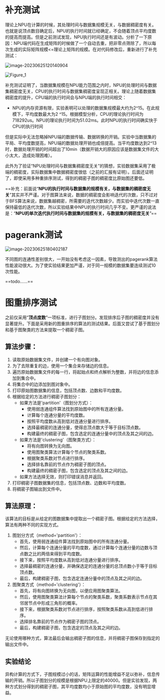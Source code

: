 # 补充测试

理论上NPU在计算的时候，其处理时间与数据集规模无关，与数据稠密度有关。也就是说顶点数目确定后，NPU的执行时间就已经确定，不会随着顶点平均度数的提高而提高。但是之前测试发现，NPU执行时间还是有波动。分析了一下原因：NPU端代码在生成矩阵的时候做了一个自动去重，把非零点筛除了，所以每次生成的实际矩阵规模<=理论上矩阵的规模。在对代码修改后，重新进行了补充测试：

![image-20230625120140904](C:\Users\HERO\AppData\Roaming\Typora\typora-user-images\image-20230625120140904.png)

![Figure_1](C:\Users\HERO\Pictures\temp\Figure_1.png)

补充测试证明了，当数据集规模在NPU能力范围之内时，NPU的处理时间与数据集稠密度无关，CPU的执行时间与数据集稠密度呈现正相关。理论上随着数据集稠密度的提升，CPU端的执行时间会与NPU端的执行时间相交：

- NPU的内存资源有限，实验表明可以处理的数据集规模最大约为2^15。在此规模下，平均度数最大为2 ^15。根据模型分析，CPU的理论执行时间为718292us。NPU的理论执行时间为51.02ms。此时NPU的执行时间确实快于CPU的执行时间

但是实际中无法忽略掉NPU端的数据传输、数据转换的开销。实验中当数据集的平局、平均度数提高，NPU端的数据处理开销也成倍提高。当平均度数达到2^13时，数据处理开销的时间超出了10min（数据开销大的原因应该是数据集文件的大小太大，造成处理困难）。

此外为了验证“NPU处理时间与数据集稠密度无关”的猜想，实验数据集采用了极端的稠密度，实际数据集中数据稠密度很低（之前的汇报有证明）。后面还证明了，即使采用多种重排序测试，得到的稠密子图的稠密度比原始图还要低。

==补充：前面说“**NPU的执行时间与数据集的规模有关，与数据集的稠密度无关**”其实并不严谨。对于图算法来说，数据的稠密度会影响迭代的次数，只不过对于BFS算法来说，数据集越稠密，所需要的迭代次数越少。而实验中迭代次数一直保持最低的迭代次数，所以实验结果中NPU的执行时间几乎不变。更严谨的说法是：“**NPU的单次迭代执行时间与数据集的规模有关，与数据集的稠密度无关**”==

# pagerank测试

![image-20230625180402187](C:\Users\HERO\AppData\Roaming\Typora\typora-user-images\image-20230625180402187.png)

不同图的连通性差别很大，一开始没有考虑这一因素，导致测出的pagerank算法性能波动很大。为了使实验结果更加严谨，对于同一规模的数据集要连续测试10次性能。

==todo……==

# 图重排序测试

之前仅采用“**顶点度数**”一项标准，进行子图划分。发现排序后子图的稠密度并没有显著提升。下面是采用新的图重排序的算法的测试结果。后面又尝试了基于图划分和基于图聚类的方法来提取一个稠密子图。

## 算法步骤：

1. 读取原始数据集文件，并创建一个有向图对象。
2. 为了去除重复的边，使用一个集合来存储边的信息。
3. 遍历原始数据集文件的每一行，将起始点和终点解析为整数，并将边的信息添加到集合中。
4. 将集合中的边添加到图对象中。
5. 打印原始图数据集的信息，包括顶点数、边数和平均度数。
6. 根据给定的方法进行稠密子图划分：
   - 如果方法是'partition'（图划分方式）：
     - 使用弱连通组件算法找到原始图中的所有连通分量。
     - 计算每个连通分量的平均度数。
     - 按照平均度数从高到低对连通分量进行排序。
     - 选择最稠密的连通分量，使得总顶点数大于等于目标顶点数。
     - 构建最终的稠密子图，包含选定的连通分量中的顶点及其之间的边。
   - 如果方法是'clustering'（图聚类方式）：
     - 将有向图转换为无向图。
     - 使用图聚类算法计算每个节点的聚类系数。
     - 根据聚类系数对节点进行排序。
     - 选择排名靠前的节点作为稠密子图的顶点。
     - 构建最终的稠密子图，包含选定的顶点及其之间的边。
   - 如果方法选择无效，则打印错误消息并返回。
7. 打印稠密子图数据集的信息，包括顶点数、边数和平均度数。
8. 将稠密子图输出到文件中。

## 算法原理：

该算法的目标是从给定的图数据集中提取出一个稠密子图。根据给定的方法选择，算法有两种不同的实现方式。

1. 图划分方式（method='partition'）：
   - 首先，使用弱连通组件算法找到原始图中的所有连通分量。
   - 然后，计算每个连通分量的平均度数，通过计算每个连通分量的边数与顶点数之比的两倍来得到平均度数。
   - 接下来，按照平均度数从高到低对连通分量进行排序。
   - 选择最稠密的连通分量，并确保选定的连通分量的总顶点数小于等于目标顶点数。
   - 最后，构建稠密子图，包含选定连通分量中的顶点及其之间的边。
2. 图聚类方式（method='clustering'）：
   - 首先，将有向图转换为无向图，以便应用图聚类算法。
   - 然后，使用图聚类算法计算每个节点的聚类系数，聚类系数表示节点在其邻居节点中形成三角形的概率。
   - 接下来，根据聚类系数对节点进行排序，按照聚类系数从高到低进行排序。
   - 选择排名靠前的节点作为稠密子图的顶点。
   - 最后，构建稠密子图，包含选定的顶点及其之间的边。

无论使用哪种方式，算法最后会输出稠密子图的信息，并将稠密子图保存到指定的输出文件中。

## 实验结论

异构计算的方式下，子图规模过小的话，矩阵运算的性能增益不足以弥补，信息传输的开销。所以子图划分的规模是根据NPU上限定的40000。但是实验发现，两种方式划分得到的稠密子图，其平均度数均小于原始图的平均度数，没有明显增益。





